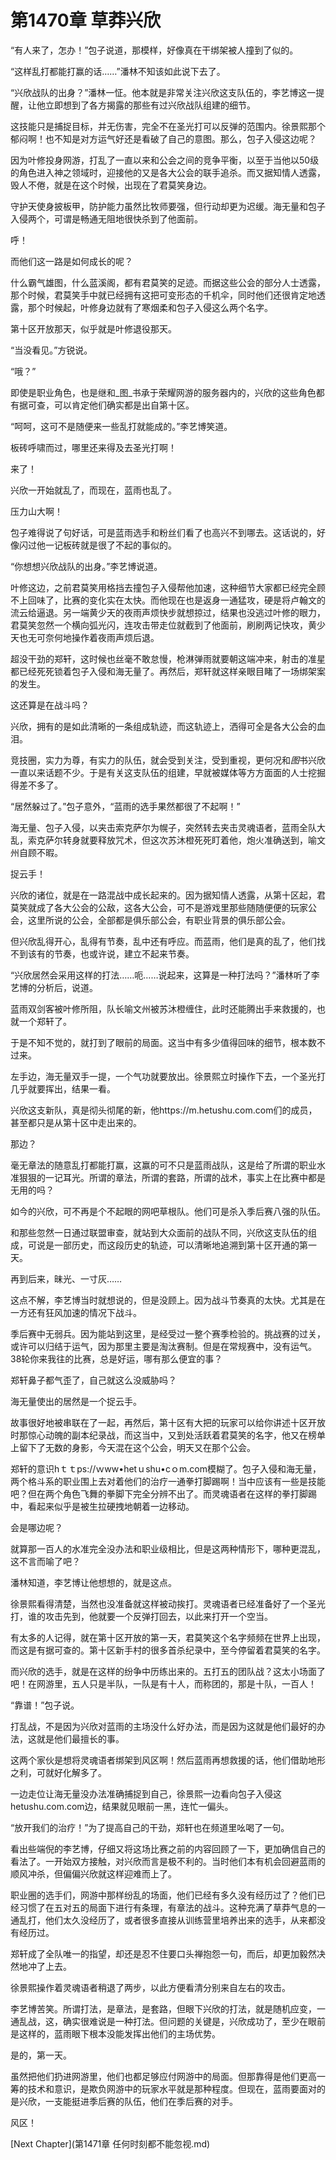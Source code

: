 # 第1470章 草莽兴欣

“有人来了，怎办！”包子说道，那模样，好像真在干绑架被人撞到了似的。

“这样乱打都能打赢的话……”潘林不知该如此说下去了。

“兴欣战队的出身？”潘林一怔。他本就是非常关注兴欣这支队伍的，李艺博这一提醒，让他立即想到了各方揭露的那些有过兴欣战队组建的细节。

这技能只是捕捉目标，并无伤害，完全不在圣光打可以反弹的范围内。徐景熙那个郁闷啊！也不知是对方运气好还是看破了自己的意图。那么，包子入侵这边呢？

因为叶修投身网游，打乱了一直以来和公会之间的竞争平衡，以至于当他以50级的角色进入神之领域时，迎接他的又是各大公会的联手追杀。而又据知情人透露，毁人不倦，就是在这个时候，出现在了君莫笑身边。

守护天使身披板甲，防护能力虽然比牧师要强，但行动却更为迟缓。海无量和包子入侵两个，可谓是畅通无阻地很快杀到了他面前。

呼！

而他们这一路是如何成长的呢？

什么霸气雄图，什么蓝溪阁，都有君莫笑的足迹。而据这些公会的部分人士透露，那个时候，君莫笑手中就已经拥有这把可变形态的千机伞，同时他们还很肯定地透露，那个时候起，叶修身边就有了寒烟柔和包子入侵这么两个名字。

第十区开放那天，似乎就是叶修退役那天。

“当没看见。”方锐说。

“哦？”

即使是职业角色，也是继和_图_书承于荣耀网游的服务器内的，兴欣的这些角色都有据可查，可以肯定他们确实都是出自第十区。

“呵呵，这可不是随便来一些乱打就能成的。”李艺博笑道。

板砖呼啸而过，哪里还来得及去圣光打啊！

来了！

兴欣一开始就乱了，而现在，蓝雨也乱了。

压力山大啊！

包子难得说了句好话，可是蓝雨选手和粉丝们看了也高兴不到哪去。这话说的，好像闪过他一记板砖就是很了不起的事似的。

“你想想兴欣战队的出身。”李艺博说道。

叶修这边，之前君莫笑用格挡去撞包子入侵帮他加速，这种细节大家都已经完全顾不上回味了，比赛的变化实在太快。而他现在也是返身一通猛攻，硬是将卢翰文的流云给逼退。另一端黄少天的夜雨声烦快步就想掠过，结果也没逃过叶修的眼力，君莫笑忽然一个横向弧光闪，连攻击带走位就截到了他面前，刷刷两记快攻，黄少天也无可奈何地操作着夜雨声烦后退。

超没干劲的郑轩，这时候也丝毫不敢怠慢，枪淋弹雨就要朝这端冲来，射击的准星都已经死死锁着包子入侵和海无量了。再然后，郑轩就这样亲眼目睹了一场绑架案的发生。

这还算是在战斗吗？

兴欣，拥有的是如此清晰的一条组成轨迹，而这轨迹上，洒得可全是各大公会的血泪。

竞技圈，实力为尊，有实力的队伍，就会受到关注，受到重视，更何况和*图*书兴欣一直以来话题不少。于是有关这支队伍的组建，早就被媒体等方方面面的人士挖掘得差不多了。

“居然躲过了。”包子意外，“蓝雨的选手果然都很了不起啊！”

海无量、包子入侵，以夹击索克萨尔为幌子，突然转去夹击灵魂语者，蓝雨全队大乱，索克萨尔转身就要释放咒术，但这次苏沐橙死死盯着他，炮火准确送到，喻文州自顾不暇。

捉云手！

兴欣的诸位，就是在一路混战中成长起来的。因为据知情人透露，从第十区起，君莫笑就成了各大公会的公敌，这各大公会，可不是游戏里那些随随便便的玩家公会，这里所说的公会，全部都是俱乐部公会，有职业背景的俱乐部公会。

但兴欣乱得开心，乱得有节奏，乱中还有呼应。而蓝雨，他们是真的乱了，他们找不到该有的节奏，也或许说，建立不起来节奏。

“兴欣居然会采用这样的打法……呃……说起来，这算是一种打法吗？”潘林听了李艺博的分析后，说道。

蓝雨双剑客被叶修所阻，队长喻文州被苏沐橙缠住，此时还能腾出手来救援的，也就一个郑轩了。

于是不知不觉的，就打到了眼前的局面。这当中有多少值得回味的细节，根本数不过来。

左手边，海无量双手一提，一个气功就要放出。徐景熙立时操作下去，一个圣光打几乎就要挥出，结果一看。

兴欣这支新队，真是彻头彻尾的新，他https://m.hetushu.com.com们的成员，甚至都只是从第十区中走出来的。

那边？

毫无章法的随意乱打都能打赢，这赢的可不只是蓝雨战队，这是给了所谓的职业水准狠狠的一记耳光。所谓的章法，所谓的套路，所谓的战术，事实上在比赛中都是无用的吗？

如今的兴欣，可不再是个不起眼的网吧草根队。他们可是杀入季后赛八强的队伍。

和那些忽然一日通过联盟审查，就站到大众面前的战队不同，兴欣这支队伍的组成，可说是一部历史，而这段历史的轨迹，可以清晰地追溯到第十区开通的第一天。

再到后来，昧光、一寸灰……

这点不解，李艺博当时就想说的，但是没顾上。因为战斗节奏真的太快。尤其是在一方还有狂风加速的情况下战斗。

季后赛中无弱兵。因为能站到这里，是经受过一整个赛季检验的。挑战赛的过关，或许可以归结于运气，因为那里主要是淘汰赛制。但是在常规赛中，没有运气。38轮你来我往的比赛，总是好运，哪有那么便宜的事？

郑轩鼻子都气歪了，自己就这么没威胁吗？

海无量使出的居然是一个捉云手。

故事很好地被串联在了一起，再然后，第十区有大把的玩家可以给你讲述十区开放时那惊心动魄的副本纪录战，而这当中，又到处活跃着君莫笑的名字，他又在榜单上留下了无数的身影，今天混在这个公会，明天又在那个公会。

郑轩的意识hｔｔps://ｗww•hetｕshu•cｏm.com模糊了。包子入侵和海无量，两个格斗系的职业围上去对着他们的治疗一通拳打脚踢啊！当中应该有一些是技能吧？但在两个角色飞舞的拳脚下完全分辨不出了。而灵魂语者在这样的拳打脚踢中，看起来似乎是被生拉硬拽地朝着一边移动。

会是哪边呢？

就算那一百人的水准完全没办法和职业级相比，但是这两种情形下，哪种更混乱，这不言而喻了吧？

潘林知道，李艺博让他想想的，就是这点。

徐景熙看得清楚，当然也没准备就这样被动挨打。灵魂语者已经准备好了一个圣光打，谁的攻击先到，他就要一个反弹打回去，以此来打开一个空当。

有太多的人记得，就在第十区开放的第一天，君莫笑这个名字频频在世界上出现，而这是有据可查的。第十区新手村的很多首杀纪录中，至今停留着君莫笑的名字。

而兴欣的选手，就是在这样的纷争中历练出来的。五打五的团队战？这太小场面了吧！在网游里，五人只是半队，一队是有十人，而称团的，那是十队，一百人！

“靠谱！”包子说。

打乱战，不是因为兴欣对蓝雨的主场没什么好办法，而是因为这就是他们最好的办法，这就是他们最擅长的事。

这两个家伙是想将灵魂语者绑架到风区啊！然后蓝雨再想救援的话，他们借助地形之利，可就好化解多了。

一边走位让海无量没办法准确捕捉到自己，徐景熙一边看向包子入侵这hetushu.com.com边，结果就见眼前一黑，连忙一偏头。

“放开我们的治疗！”为了提高自己的干劲，郑轩也在频道里吆喝了一句。

看出些端倪的李艺博，仔细又将这场比赛之前的内容回顾了一下，更加确信自己的看法了。一开始双方接触，对兴欣而言是极不利的。当时他们本有机会回避蓝雨的顺风冲杀，但偏偏兴欣就这样迎难而上了。

职业圈的选手们，网游中那样纷乱的场面，他们已经有多久没有经历过了？他们已经习惯了在五对五的局面下进行有条理，有章法的战斗。这种充满了草莽气息的一通乱打，他们太久没经历了，或者很多直接从训练营里培养出来的选手，从来都没有经历过。

郑轩成了全队唯一的指望，却还是忍不住要口头禅抱怨一句，而后，却更加毅然决然地冲了上去。

徐景熙操作着灵魂语者稍退了两步，以此方便看清分别来自左右的攻击。

李艺博苦笑。所谓打法，是章法，是套路，但眼下兴欣的打法，就是随机应变，一通乱战，这，确实很难说是一种打法。但问题的关键是，兴欣成功了，至少在眼前是这样的，蓝雨眼下根本没能发挥出他们的主场优势。

是的，第一天。

虽然把他们扔进网游里，他们也都足够应付网游中的局面。但那靠得是他们更高一筹的技术和意识，是欺负网游中的玩家水平就是那种程度。但现在，蓝雨要面对的是兴欣，一支能挺进季后赛的队伍，他们在季后赛的对手。

风区！



[Next Chapter](第1471章 任何时刻都不能忽视.md)